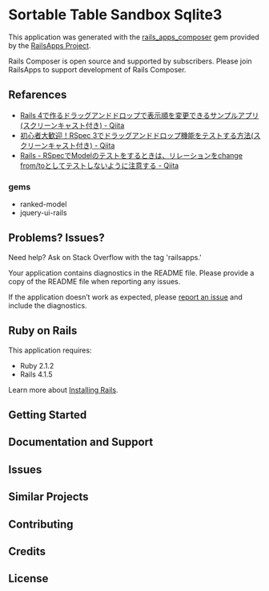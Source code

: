 Sortable Table Sandbox Sqlite3
================

This application was generated with the [rails_apps_composer](https://github.com/RailsApps/rails_apps_composer) gem
provided by the [RailsApps Project](http://railsapps.github.io/).

Rails Composer is open source and supported by subscribers. Please join RailsApps to support development of Rails Composer.

Refarences
----------------
- [Rails 4で作るドラッグアンドドロップで表示順を変更できるサンプルアプリ(スクリーンキャスト付き) - Qiita](http://qiita.com/jnchito/items/391fb16d3f69fda9bdae)
- [初心者大歓迎！RSpec 3でドラッグアンドドロップ機能をテストする方法(スクリーンキャスト付き) - Qiita](http://qiita.com/jnchito/items/bdd80c1085fa082e7d7a)
- [Rails - RSpecでModelのテストをするときは、リレーションをchange from/toとしてテストしないように注意する - Qiita](http://qiita.com/jnchito/items/453e4bdb8bd2b9401a1a)


### gems
- ranked-model
- jquery-ui-rails

Problems? Issues?
-----------

Need help? Ask on Stack Overflow with the tag 'railsapps.'

Your application contains diagnostics in the README file. Please provide a copy of the README file when reporting any issues.

If the application doesn’t work as expected, please [report an issue](https://github.com/RailsApps/rails_apps_composer/issues)
and include the diagnostics.

Ruby on Rails
-------------

This application requires:

- Ruby 2.1.2
- Rails 4.1.5

Learn more about [Installing Rails](http://railsapps.github.io/installing-rails.html).

Getting Started
---------------

Documentation and Support
-------------------------

Issues
-------------

Similar Projects
----------------

Contributing
------------

Credits
-------

License
-------
